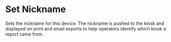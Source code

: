 # Set Nickname

Sets the nickname for this device. The nickname is pushed to the kiosk and displayed on print and email exports to help
operators identify which kiosk a report came from.

<api-endpoint openapi-path="../../../tsp-output/schema/openapi.yaml" method="PUT" endpoint="/v1/devices/{deviceId}"></api-endpoint>